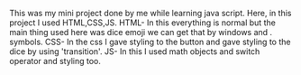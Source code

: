 This was my mini project done by me while learning java script. Here, in this project I used HTML,CSS,JS.
HTML- In this everything is normal but the main thing used here was dice emoji we can get that by windows and . symbols.
CSS- In the css I gave styling to the button and gave styling to the dice by using 'transition'.
JS- In this I used math objects and switch operator and styling too.
